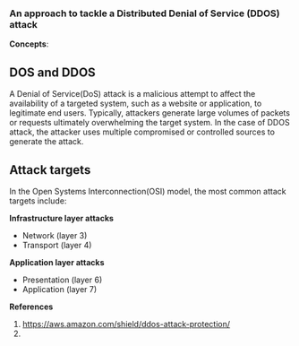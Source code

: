 ### An approach to tackle a Distributed Denial of Service (DDOS) attack

**Concepts**:

DOS and DDOS
---
A Denial of Service(DoS) attack is a malicious attempt to affect the availability of a targeted system, such as a website or application, to legitimate end users. Typically, attackers generate large volumes of packets or requests ultimately overwhelming the target system. In the case of DDOS attack, the attacker uses multiple compromised or controlled sources to generate the attack.

Attack targets
---
In the Open Systems Interconnection(OSI) model, the most common attack targets include:

**Infrastructure layer attacks**
* Network (layer 3)
* Transport (layer 4)

**Application layer attacks**
* Presentation (layer 6)
* Application (layer 7)




**References**
1. https://aws.amazon.com/shield/ddos-attack-protection/
2.
